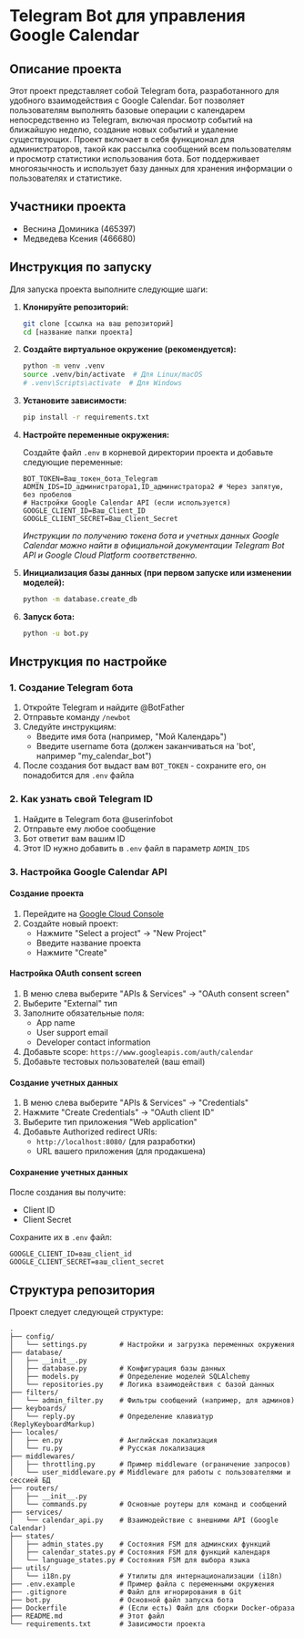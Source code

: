 # Telegram Bot для управления Google Calendar

## Описание проекта

Этот проект представляет собой Telegram бота, разработанного для удобного взаимодействия с Google Calendar. Бот позволяет пользователям выполнять базовые операции с календарем непосредственно из Telegram, включая просмотр событий на ближайшую неделю, создание новых событий и удаление существующих. Проект включает в себя функционал для администраторов, такой как рассылка сообщений всем пользователям и просмотр статистики использования бота. Бот поддерживает многоязычность и использует базу данных для хранения информации о пользователях и статистике.

## Участники проекта
- Веснина Доминика (465397)
- Медведева Ксения (466680)

## Инструкция по запуску

Для запуска проекта выполните следующие шаги:

1.  **Клонируйте репозиторий:**

    ```bash
    git clone [ссылка на ваш репозиторий]
    cd [название папки проекта]
    ```

2.  **Создайте виртуальное окружение (рекомендуется):**

    ```bash
    python -m venv .venv
    source .venv/bin/activate  # Для Linux/macOS
    # .venv\Scripts\activate  # Для Windows
    ```

3.  **Установите зависимости:**

    ```bash
    pip install -r requirements.txt
    ```

4.  **Настройте переменные окружения:**

    Создайте файл `.env` в корневой директории проекта и добавьте следующие переменные:

    ```env
    BOT_TOKEN=Ваш_токен_бота_Telegram
    ADMIN_IDS=ID_администратора1,ID_администратора2 # Через запятую, без пробелов
    # Настройки Google Calendar API (если используется)
    GOOGLE_CLIENT_ID=Ваш_Client_ID
    GOOGLE_CLIENT_SECRET=Ваш_Client_Secret
    ```

    *Инструкции по получению токена бота и учетных данных Google Calendar можно найти в официальной документации Telegram Bot API и Google Cloud Platform соответственно.*

5.  **Инициализация базы данных (при первом запуске или изменении моделей):**
    
    ```bash
    python -m database.create_db 
    ```
    

6.  **Запуск бота:**

    ```bash
    python -u bot.py
    ```

## Инструкция по настройке

### 1. Создание Telegram бота

1. Откройте Telegram и найдите @BotFather
2. Отправьте команду `/newbot`
3. Следуйте инструкциям:
   - Введите имя бота (например, "Мой Календарь")
   - Введите username бота (должен заканчиваться на 'bot', например "my_calendar_bot")
4. После создания бот выдаст вам `BOT_TOKEN` - сохраните его, он понадобится для `.env` файла

### 2. Как узнать свой Telegram ID

1. Найдите в Telegram бота @userinfobot
2. Отправьте ему любое сообщение
3. Бот ответит вам вашим ID
4. Этот ID нужно добавить в `.env` файл в параметр `ADMIN_IDS`

### 3. Настройка Google Calendar API

#### Создание проекта
1. Перейдите на [Google Cloud Console](https://console.cloud.google.com/)
2. Создайте новый проект:
   - Нажмите "Select a project" → "New Project"
   - Введите название проекта
   - Нажмите "Create"

#### Настройка OAuth consent screen
1. В меню слева выберите "APIs & Services" → "OAuth consent screen"
2. Выберите "External" тип
3. Заполните обязательные поля:
   - App name
   - User support email
   - Developer contact information
4. Добавьте scope: `https://www.googleapis.com/auth/calendar`
5. Добавьте тестовых пользователей (ваш email)

#### Создание учетных данных
1. В меню слева выберите "APIs & Services" → "Credentials"
2. Нажмите "Create Credentials" → "OAuth client ID"
3. Выберите тип приложения "Web application"
4. Добавьте Authorized redirect URIs:
   - `http://localhost:8080/` (для разработки)
   - URL вашего приложения (для продакшена)

#### Сохранение учетных данных
После создания вы получите:
- Client ID
- Client Secret

Сохраните их в `.env` файл:
```env
GOOGLE_CLIENT_ID=ваш_client_id
GOOGLE_CLIENT_SECRET=ваш_client_secret
```

## Структура репозитория

Проект следует следующей структуре:

```
.
├── config/
│   └── settings.py        # Настройки и загрузка переменных окружения
├── database/
│   ├── __init__.py
│   ├── database.py        # Конфигурация базы данных
│   ├── models.py          # Определение моделей SQLAlchemy
│   └── repositories.py    # Логика взаимодействия с базой данных
├── filters/
│   └── admin_filter.py    # Фильтры сообщений (например, для админов)
├── keyboards/
│   └── reply.py           # Определение клавиатур (ReplyKeyboardMarkup)
├── locales/
│   ├── en.py              # Английская локализация
│   └── ru.py              # Русская локализация
├── middlewares/
│   ├── throttling.py      # Пример middleware (ограничение запросов)
│   └── user_middleware.py # Middleware для работы с пользователями и сессией БД
├── routers/
│   ├── __init__.py
│   └── commands.py        # Основные роутеры для команд и сообщений
├── services/
│   └── calendar_api.py    # Взаимодействие с внешними API (Google Calendar)
├── states/
│   ├── admin_states.py    # Состояния FSM для админских функций
│   ├── calendar_states.py # Состояния FSM для функций календаря
│   └── language_states.py # Состояния FSM для выбора языка
├── utils/
│   └── i18n.py            # Утилиты для интернационализации (i18n)
├── .env.example           # Пример файла с переменными окружения
├── .gitignore             # Файл для игнорирования в Git
├── bot.py                 # Основной файл запуска бота
├── Dockerfile             # (Если есть) Файл для сборки Docker-образа
├── README.md              # Этот файл
└── requirements.txt       # Зависимости проекта
```
